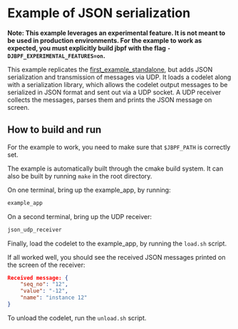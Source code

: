 # Example of JSON serialization

**Note: This example leverages an experimental feature. It is not meant to be used in production environments. 
For the example to work as expected, you must explicitly build jbpf with the flag `-DJBPF_EXPERIMENTAL_FEATURES=on`.** 

This example replicates the [first_example_standalone](../../first_example_standalone), but adds JSON serialization and transmission of messages via UDP.
It loads a codelet along with a serialization library, which allows the codelet output messages to be serialized in JSON format
and sent out via a UDP socket. 
A UDP receiver collects the messages, parses them and prints the JSON message on screen.

## How to build and run

For the example to work, you need to make sure that `$JBPF_PATH` is correctly set.

The example is automatically built through the cmake build system.
It can also be built by running `make` in the root directory. 

On one terminal, bring up the example_app, by running:
```bash
example_app
```

On a second terminal, bring up the UDP receiver:
```bash
json_udp_receiver
```

Finally, load the codelet to the example_app, by running the `load.sh` script.

If all worked well, you should see the received JSON messages printed on the screen of the receiver:
```json
Received message: {
    "seq_no": "12",
    "value": "-12",
    "name": "instance 12"
}
```

To unload the codelet, run the `unload.sh` script.